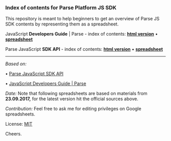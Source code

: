 ### Index of contents for Parse Platform JS SDK

This repository is meant to help beginners to get an overview of Parse JS SDK contents by representing them as a spreadsheet.

JavaScript **Developers Guide** | Parse - index of contents: [**html version**](https://cdn.rawgit.com/dariuszsikorski/parse-learning/master/js-guide/index.html) • [**spreadsheet**](https://docs.google.com/spreadsheets/d/1DoAsumsCxWl4-7-VUKMixYZVQm7pOSAzZUzf2t1qQeQ/edit?usp=sharing)

Parse JavaScript **SDK API** - index of contents: [**html version**](https://cdn.rawgit.com/dariuszsikorski/parse-learning/master/js-api/index.html) • [**spreadsheet**](https://docs.google.com/spreadsheets/d/1xB0Bcok0yFilW1Ez2hPNUmu6135--iem7UHI5HcygXM/edit?usp=sharing)

----------

*Based on:*

• [Parse JavaScript SDK API](http://parseplatform.org/Parse-SDK-JS/api/)

• [JavaScript Developers Guide | Parse](http://docs.parseplatform.org/js/guide/)

*Date:* Note that following spreadsheets are based on materials from **23.09.2017,** for the latest version hit the official sources above.

*Contribution:* Feel free to ask me for editing privileges on Google spreadsheets.

License: [MIT](https://github.com/dariuszsikorski/parse-learning/blob/master/LICENSE)

Cheers.
